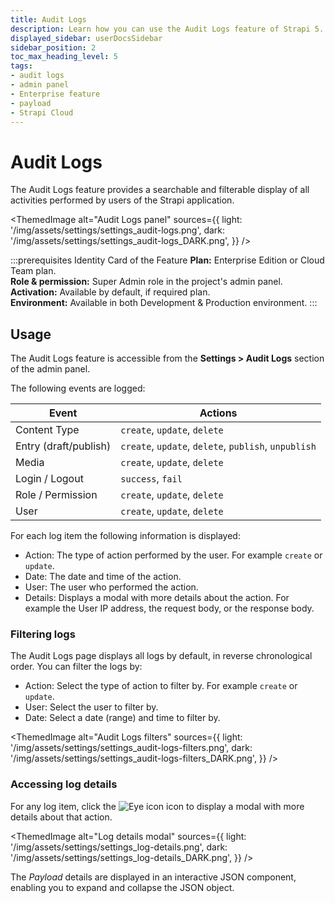 ```yaml
---
title: Audit Logs
description: Learn how you can use the Audit Logs feature of Strapi 5.
displayed_sidebar: userDocsSidebar
sidebar_position: 2
toc_max_heading_level: 5
tags:
- audit logs
- admin panel
- Enterprise feature
- payload
- Strapi Cloud
---
```


# Audit Logs <EnterpriseBadge withLinkIcon link="https://strapi.io/pricing-self-hosted" /> <CloudTeamBadge/>

The Audit Logs feature provides a searchable and filterable display of all activities performed by users of the Strapi application.

<ThemedImage
  alt="Audit Logs panel"
  sources={{
    light: '/img/assets/settings/settings_audit-logs.png',
    dark: '/img/assets/settings/settings_audit-logs_DARK.png',
  }}
/>

:::prerequisites Identity Card of the Feature
<Icon name="credit-card"/> **Plan:** Enterprise Edition or Cloud Team plan. <br/>
<Icon name="user"/> **Role & permission:** Super Admin role in the project's admin panel. <br/>
<Icon name="toggle-left"/> **Activation:** Available by default, if required plan. <br/>
<Icon name="laptop"/> **Environment:** Available in both Development & Production environment.
:::

## Usage

The Audit Logs feature is accessible from the **Settings > Audit Logs** section of the admin panel.

The following events are logged:

| Event | Actions |
| --- | --- |
| Content Type | `create`, `update`, `delete` |
| Entry (draft/publish) | `create`, `update`, `delete`, `publish`, `unpublish` |
| Media | `create`, `update`, `delete` |
| Login / Logout | `success`, `fail` |
| Role / Permission | `create`, `update`, `delete` |
| User | `create`, `update`, `delete` |


For each log item the following information is displayed:

* Action: The type of action performed by the user. For example `create` or `update`.
* Date: The date and time of the action.
* User: The user who performed the action.
* Details: Displays a modal with more details about the action. For example the User IP address, the request body, or the response body.


### Filtering logs

The Audit Logs page displays all logs by default, in reverse chronological order. You can filter the logs by:

* Action: Select the type of action to filter by. For example `create` or `update`.
* User: Select the user to filter by.
* Date: Select a date (range) and time to filter by.

<ThemedImage
  alt="Audit Logs filters"
  sources={{
    light: '/img/assets/settings/settings_audit-logs-filters.png',
    dark: '/img/assets/settings/settings_audit-logs-filters_DARK.png',
  }}
/>

### Accessing log details

For any log item, click the ![Eye icon](/img/assets/icons/v5/Eye.svg) icon to display a modal with more details about that action.

<ThemedImage
  alt="Log details modal"
  sources={{
    light: '/img/assets/settings/settings_log-details.png',
    dark: '/img/assets/settings/settings_log-details_DARK.png',
  }}
/>

The *Payload* details are displayed in an interactive JSON component, enabling you to expand and collapse the JSON object.